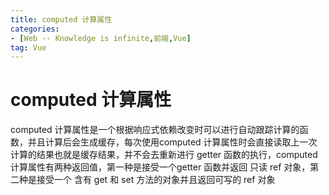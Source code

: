 ```yaml
---
title: computed 计算属性
categories: 
- [Web -- Knowledge is infinite,前端,Vue]
tag: Vue
---
```

# computed 计算属性
computed 计算属性是一个根据响应式依赖改变时可以进行自动跟踪计算的函数，并且计算后会生成缓存，每次使用computed 计算属性时会直接读取上一次计算的结果也就是缓存结果，并不会去重新进行 getter 函数的执行，computed 计算属性有两种返回值，第一种是接受一个getter 函数并返回 只读 ref 对象，第二种是接受一个 含有 get 和 set 方法的对象并且返回可写的 ref 对象


